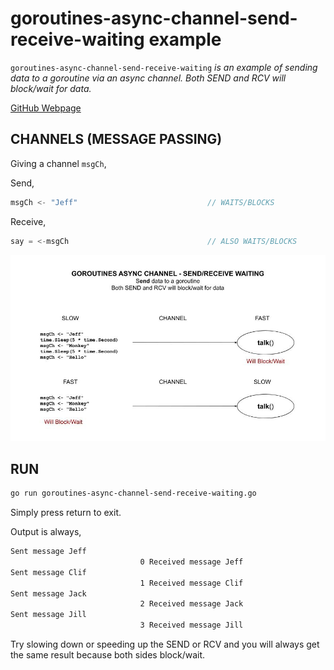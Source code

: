 # goroutines-async-channel-send-receive-waiting example

`goroutines-async-channel-send-receive-waiting`  _is an example of
sending data to a goroutine via an async channel.
Both SEND and RCV will block/wait for data._

[GitHub Webpage](https://jeffdecola.github.io/my-go-examples/)

## CHANNELS (MESSAGE PASSING)

Giving a channel `msgCh`,

Send,

```go
msgCh <- "Jeff"                             // WAITS/BLOCKS
```

Receive,

```go
say = <-msgCh                               // ALSO WAITS/BLOCKS
```

![IMAGE - goroutines-async-channel-send-receive-waiting - IMAGE](../../docs/pics/goroutines-async-channel-send-receive-waiting.jpg)

## RUN

```bash
go run goroutines-async-channel-send-receive-waiting.go
```

Simply press return to exit.

Output is always,

```txt
Sent message Jeff
                             0 Received message Jeff
Sent message Clif
                             1 Received message Clif
Sent message Jack
                             2 Received message Jack
Sent message Jill
                             3 Received message Jill
```

Try slowing down or speeding up the SEND or RCV and you will always
get the same result because both sides block/wait.
